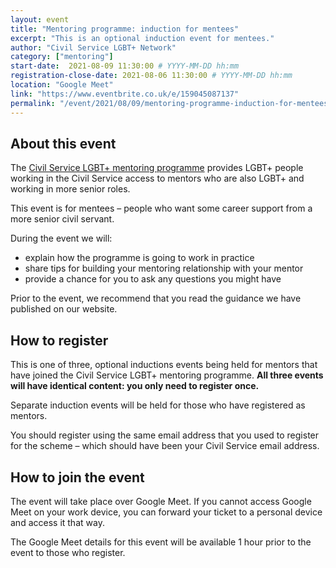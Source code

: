```yaml
---
layout: event
title: "Mentoring programme: induction for mentees"
excerpt: "This is an optional induction event for mentees."
author: "Civil Service LGBT+ Network"
category: ["mentoring"]
start-date:  2021-08-09 11:30:00 # YYYY-MM-DD hh:mm
registration-close-date: 2021-08-06 11:30:00 # YYYY-MM-DD hh:mm
location: "Google Meet"
link: "https://www.eventbrite.co.uk/e/159045087137"
permalink: "/event/2021/08/09/mentoring-programme-induction-for-mentees"
---
```


## About this event

The [Civil Service LGBT+ mentoring programme](/mentoring) provides LGBT+ people working in the Civil Service access to mentors who are also LGBT+ and working in more senior roles.

This event is for mentees – people who want some career support from a more senior civil servant.

During the event we will:

- explain how the programme is going to work in practice
- share tips for building your mentoring relationship with your mentor
- provide a chance for you to ask any questions you might have

Prior to the event, we recommend that you read the guidance we have published on our website.

## How to register

This is one of three, optional inductions events being held for mentors that have joined the Civil Service LGBT+ mentoring programme. **All three events will have identical content: you only need to register once.**

Separate induction events will be held for those who have registered as mentors.

You should register using the same email address that you used to register for the scheme – which should have been your Civil Service email address.

## How to join the event

The event will take place over Google Meet. If you cannot access Google Meet on your work device, you can forward your ticket to a personal device and access it that way.

The Google Meet details for this event will be available 1 hour prior to the event to those who register.
